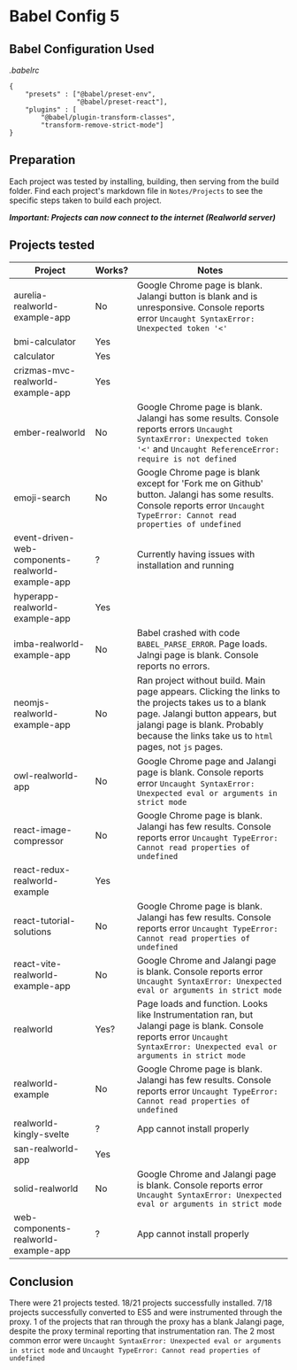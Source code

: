 # Babel Config 5

## Babel Configuration Used
*.babelrc*
```
{
	"presets" : ["@babel/preset-env",
				 "@babel/preset-react"],
	"plugins" : [
		"@babel/plugin-transform-classes",
		"transform-remove-strict-mode"]
}

```

## Preparation
Each project was tested by installing, building, then serving from the build folder. Find each project's markdown file in `Notes/Projects` to see the specific steps taken to build each project.

***Important: Projects can now connect to the internet (Realworld server)***

## Projects tested
Project | Works? | Notes
---|---|---
aurelia-realworld-example-app | No | Google Chrome page is blank. Jalangi button is blank and is unresponsive. Console reports error `Uncaught SyntaxError: Unexpected token '<'`
bmi-calculator | Yes |
calculator | Yes |
crizmas-mvc-realworld-example-app | Yes |
ember-realworld | No | Google Chrome page is blank. Jalangi has some results. Console reports errors `Uncaught SyntaxError: Unexpected token '<'` and `Uncaught ReferenceError: require is not defined`
emoji-search | No | Google Chrome page is blank except for 'Fork me on Github' button. Jalangi has some results. Console reports error `Uncaught TypeError: Cannot read properties of undefined`
event-driven-web-components-realworld-example-app | ? | Currently having issues with installation and running
hyperapp-realworld-example-app | Yes |
imba-realworld-example-app | No | Babel crashed with code `BABEL_PARSE_ERROR`. Page loads. Jalngi page is blank. Console reports no errors.
neomjs-realworld-example-app | No | Ran project without build. Main page appears. Clicking the links to the projects takes us to a blank page. Jalangi button appears, but jalangi page is blank. Probably because the links take us to `html` pages, not `js` pages.
owl-realworld-app | No | Google Chrome page and Jalangi page is blank. Console reports error `Uncaught SyntaxError: Unexpected eval or arguments in strict mode`
react-image-compressor | No | Google Chrome page is blank. Jalangi has few results. Console reports error `Uncaught TypeError: Cannot read properties of undefined`
react-redux-realworld-example | Yes |
react-tutorial-solutions | No | Google Chrome page is blank. Jalangi has few results. Console reports error `Uncaught TypeError: Cannot read properties of undefined`
react-vite-realworld-example-app | No | Google Chrome and Jalangi page is blank. Console reports error `Uncaught SyntaxError: Unexpected eval or arguments in strict mode`
realworld | Yes? | Page loads and function. Looks like Instrumentation ran, but Jalangi page is blank.  Console reports error `Uncaught SyntaxError: Unexpected eval or arguments in strict mode`
realworld-example | No | Google Chrome page is blank. Jalangi has few results. Console reports error `Uncaught TypeError: Cannot read properties of undefined`
realworld-kingly-svelte | ? | App cannot install properly
san-realworld-app | Yes | 
solid-realworld | No | Google Chrome and Jalangi page is blank. Console reports error `Uncaught SyntaxError: Unexpected eval or arguments in strict mode`
web-components-realworld-example-app | ? | App cannot install properly

## Conclusion
There were 21 projects tested. 18/21 projects successfully installed. 7/18 projects successfully converted to ES5 and were instrumented through the proxy. 1 of the projects that ran through the proxy has a blank Jalangi page, despite the proxy terminal reporting that instrumentation ran. The 2 most common error were `Uncaught SyntaxError: Unexpected eval or arguments in strict mode` and `Uncaught TypeError: Cannot read properties of undefined`